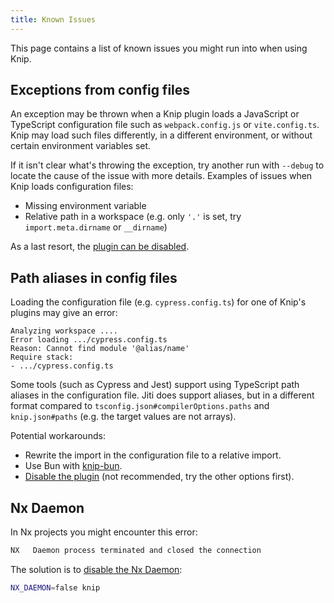 ```yaml
---
title: Known Issues
---
```


This page contains a list of known issues you might run into when using Knip.

## Exceptions from config files

An exception may be thrown when a Knip plugin loads a JavaScript or TypeScript
configuration file such as `webpack.config.js` or `vite.config.ts`. Knip may
load such files differently, in a different environment, or without certain
environment variables set.

If it isn't clear what's throwing the exception, try another run with `--debug`
to locate the cause of the issue with more details. Examples of issues when Knip
loads configuration files:

- Missing environment variable
- Relative path in a workspace (e.g. only `'.'` is set, try
  `import.meta.dirname` or `__dirname`)

As a last resort, the [plugin can be disabled][1].

## Path aliases in config files

Loading the configuration file (e.g. `cypress.config.ts`) for one of Knip's
plugins may give an error:

```
Analyzing workspace ....
Error loading .../cypress.config.ts
Reason: Cannot find module '@alias/name'
Require stack:
- .../cypress.config.ts
```

Some tools (such as Cypress and Jest) support using TypeScript path aliases in
the configuration file. Jiti does support aliases, but in a different format
compared to `tsconfig.json#compilerOptions.paths` and `knip.json#paths` (e.g.
the target values are not arrays).

Potential workarounds:

- Rewrite the import in the configuration file to a relative import.
- Use Bun with [knip-bun][2].
- [Disable the plugin][1] (not recommended, try the other options first).

## Nx Daemon

In Nx projects you might encounter this error:

```sh
NX   Daemon process terminated and closed the connection
```

The solution is to [disable the Nx Daemon][3]:

```sh
NX_DAEMON=false knip
```

[1]: ./configuration.md#plugins
[2]: ./cli.md#knip-bun
[3]: https://nx.dev/concepts/nx-daemon#turning-it-off
